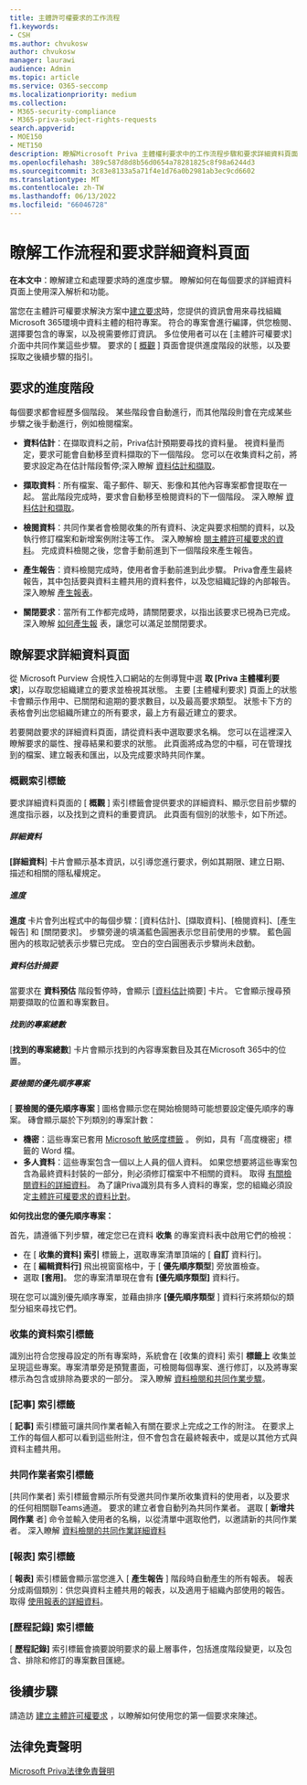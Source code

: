```yaml
---
title: 主體許可權要求的工作流程
f1.keywords:
- CSH
ms.author: chvukosw
author: chvukosw
manager: laurawi
audience: Admin
ms.topic: article
ms.service: O365-seccomp
ms.localizationpriority: medium
ms.collection:
- M365-security-compliance
- M365-priva-subject-rights-requests
search.appverid:
- MOE150
- MET150
description: 瞭解Microsoft Priva 主體權利要求中的工作流程步驟和要求詳細資料頁面。
ms.openlocfilehash: 389c587d8d8b56d0654a78281825c8f98a6244d3
ms.sourcegitcommit: 3c83e8133a5a71f4e1d76a0b2981ab3ec9cd6602
ms.translationtype: MT
ms.contentlocale: zh-TW
ms.lasthandoff: 06/13/2022
ms.locfileid: "66046728"
---
```

# <a name="understand-the-workflow-and-request-details-pages"></a>瞭解工作流程和要求詳細資料頁面

**在本文中**：瞭解建立和處理要求時的進度步驟。 瞭解如何在每個要求的詳細資料頁面上使用深入解析和功能。

當您在主體許可權要求解決方案中[建立要求](subject-rights-requests-create.md)時，您提供的資訊會用來尋找組織Microsoft 365環境中資料主體的相符專案。 符合的專案會進行編譯，供您檢閱、選擇要包含的專案，以及視需要修訂資訊。 多位使用者可以在 [主體許可權要求] 介面中共同作業這些步驟。 要求的 [ [概觀](#overview-tab) ] 頁面會提供進度階段的狀態，以及要採取之後續步驟的指引。

## <a name="progress-stages-for-requests"></a>要求的進度階段

每個要求都會經歷多個階段。 某些階段會自動進行，而其他階段則會在完成某些步驟之後手動進行，例如檢閱檔案。

- **資料估計**：在擷取資料之前，Priva估計預期要尋找的資料量。 視資料量而定，要求可能會自動移至資料擷取的下一個階段。 您可以在收集資料之前，將要求設定為在估計階段暫停;深入瞭解 [資料估計和擷取](subject-rights-requests-data-retrieval.md)。

- **擷取資料**：所有檔案、電子郵件、聊天、影像和其他內容專案都會提取在一起。 當此階段完成時，要求會自動移至檢閱資料的下一個階段。 深入瞭解 [資料估計和擷取](subject-rights-requests-data-retrieval.md)。

- **檢閱資料**：共同作業者會檢閱收集的所有資料、決定與要求相關的資料，以及執行修訂檔案和新增案例附注等工作。 深入瞭解檢 [閱主體許可權要求的資料](subject-rights-requests-data-review.md)。 完成資料檢閱之後，您會手動前進到下一個階段來產生報告。

- **產生報告**：資料檢閱完成時，使用者會手動前進到此步驟。 Priva會產生最終報告，其中包括要與資料主體共用的資料套件，以及您組織記錄的內部報告。 深入瞭解 [產生報表](subject-rights-requests-reports.md)。

- **關閉要求**：當所有工作都完成時，請關閉要求，以指出該要求已視為已完成。 深入瞭解 [如何產生報](subject-rights-requests-reports.md) 表，讓您可以滿足並關閉要求。

## <a name="understanding-the-request-details-page"></a>瞭解要求詳細資料頁面

從 Microsoft Purview 合規性入口網站的左側導覽中選 **取 [Priva 主體權利要求**]，以存取您組織建立的要求並檢視其狀態。 主要 [主體權利要求] 頁面上的狀態卡會顯示作用中、已關閉和逾期的要求數目，以及最高要求類型。 狀態卡下方的表格會列出您組織所建立的所有要求，最上方有最近建立的要求。

若要開啟要求的詳細資料頁面，請從資料表中選取要求名稱。 您可以在這裡深入瞭解要求的屬性、搜尋結果和要求的狀態。 此頁面將成為您的中樞，可在管理找到的檔案、建立報表和匯出，以及完成要求時共同作業。

### <a name="overview-tab"></a>概觀索引標籤

要求詳細資料頁面的 [ **概觀** ] 索引標籤會提供要求的詳細資料、顯示您目前步驟的進度指示器，以及找到之資料的重要資訊。 此頁面有個別的狀態卡，如下所述。

##### <a name="details"></a>詳細資料

**[詳細資料**] 卡片會顯示基本資訊，以引導您進行要求，例如其期限、建立日期、描述和相關的隱私權規定。

##### <a name="progress"></a>進度

**進度** 卡片會列出程式中的每個步驟：[資料估計]、[擷取資料]、[檢閱資料]、[產生報告] 和 [關閉要求]。 步驟旁邊的填滿藍色圓圈表示您目前使用的步驟。 藍色圓圈內的核取記號表示步驟已完成。 空白的空白圓圈表示步驟尚未啟動。

##### <a name="data-estimate-summary"></a>資料估計摘要

當要求在 **資料預估** 階段暫停時，會顯示 [[資料估計](subject-rights-requests-data-retrieval.md#data-estimate)摘要] 卡片。 它會顯示搜尋預期要擷取的位置和專案數目。

##### <a name="total-number-of-items-found"></a>找到的專案總數

[**找到的專案總數**] 卡片會顯示找到的內容專案數目及其在Microsoft 365中的位置。

##### <a name="priority-items-to-review"></a>要檢閱的優先順序專案

[ **要檢閱的優先順序專案** ] 圖格會顯示您在開始檢閱時可能想要設定優先順序的專案。 磚會顯示屬於下列類別的專案計數：
- **機密**：這些專案已套用 [Microsoft 敏感度標籤](/microsoft-365/compliance/sensitivity-labels) 。 例如，具有「高度機密」標籤的 Word 檔。 
- **多人資料**：這些專案包含一個以上人員的個人資料。 如果您想要將這些專案包含為最終資料封裝的一部分，則必須修訂檔案中不相關的資料。 取得 [有關檢閱資料的詳細資料](subject-rights-requests-data-review.md)。 為了讓Priva識別具有多人資料的專案，您的組織必須設定[主體許可權要求的資料比對](subject-rights-requests-data-match.md)。

**如何找出您的優先順序專案：**

首先，請遵循下列步驟，確定您已在資料 **收集** 的專案資料表中啟用它們的檢視：

- 在 [ **收集的資料] 索引** 標籤上，選取專案清單頂端的 [ **自訂** 資料行]。
- 在 [ **編輯資料行]** 飛出視窗窗格中，于 [ **優先順序類型**] 旁放置檢查。
- 選取 **[套用]**。 您的專案清單現在會有 **[優先順序類型]** 資料行。

現在您可以識別優先順序專案，並藉由排序 **[優先順序類型** ] 資料行來將類似的類型分組來尋找它們。

### <a name="data-collected-tab"></a>收集的資料索引標籤

識別出符合您搜尋設定的所有專案時，系統會在 [收集的資料] 索引 **標籤上** 收集並呈現這些專案。專案清單旁是預覽畫面，可檢閱每個專案、進行修訂，以及將專案標示為包含或排除為要求的一部分。 深入瞭解 [資料檢閱和共同作業步驟](subject-rights-requests-data-review.md)。

### <a name="notes-tab"></a>[記事] 索引標籤

[ **記事]** 索引標籤可讓共同作業者輸入有關在要求上完成之工作的附注。 在要求上工作的每個人都可以看到這些附注，但不會包含在最終報表中，或是以其他方式與資料主體共用。

### <a name="collaborators-tab"></a>共同作業者索引標籤

[共同作業者] 索引標籤會顯示所有受邀共同作業所收集資料的使用者，以及要求的任何相關聯Teams通道。 要求的建立者會自動列為共同作業者。 選取 [ **新增共同作業** 者] 命令並輸入使用者的名稱，以從清單中選取他們，以邀請新的共同作業者。 深入瞭解 [資料檢閱的共同作業詳細資料](subject-rights-requests-data-review.md#collaboration-for-data-review)

### <a name="reports-tab"></a>[報表] 索引標籤

[ **報表]** 索引標籤會顯示當您進入 [ **產生報告** ] 階段時自動產生的所有報表。 報表分成兩個類別：供您與資料主體共用的報表，以及適用于組織內部使用的報告。 取得 [使用報表的詳細資料](subject-rights-requests-reports.md)。

### <a name="history-tab"></a>[歷程記錄] 索引標籤

[ **歷程記錄]** 索引標籤會摘要說明要求的最上層事件，包括進度階段變更，以及包含、排除和修訂的專案數目匯總。

## <a name="next-steps"></a>後續步驟

請造訪 [建立主體許可權要求](subject-rights-requests-create.md) ，以瞭解如何使用您的第一個要求來陳述。

## <a name="legal-disclaimer"></a>法律免責聲明

[Microsoft Priva法律免責聲明](priva-disclaimer.md)